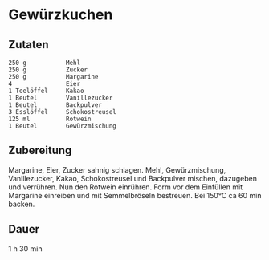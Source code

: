 # Gewürzkuchen

## Zutaten
	250 g           Mehl
	250 g           Zucker
	250 g           Margarine
	4               Eier
	1 Teelöffel     Kakao
	1 Beutel        Vanillezucker
	1 Beutel        Backpulver
	3 Esslöffel     Schokostreusel
	125 ml          Rotwein
	1 Beutel        Gewürzmischung

## Zubereitung
Margarine, Eier, Zucker sahnig schlagen. Mehl, Gewürzmischung, Vanillezucker, Kakao, Schokostreusel und Backpulver mischen, dazugeben und verrühren. Nun den Rotwein einrühren. Form vor dem Einfüllen mit Margarine einreiben und mit Semmelbröseln bestreuen. Bei 150°C ca 60 min backen.

## Dauer
1 h 30 min